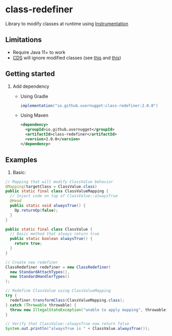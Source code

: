 # class-redefiner
Library to modify classes at runtime using [Instrumentation](https://docs.oracle.com/en/java/javase/20/docs/api/java.instrument/java/lang/instrument/Instrumentation.html)

## Limitations
- Require Java 11+ to work
- [CDS](https://openjdk.org/jeps/310) will ignore modified classes
  (see [this](https://github.com/openjdk/jdk/blob/9def4538ab5456d689fd289bdef66fd1655773bc/src/hotspot/share/classfile/systemDictionaryShared.cpp#L272-L274) and [this](https://github.com/openjdk/jdk/blob/9def4538ab5456d689fd289bdef66fd1655773bc/src/hotspot/share/classfile/systemDictionaryShared.cpp#L545-L560))

## Getting started

1) Add dependency
   + Using Gradle
     ```groovy
     implementation("io.github.usernugget:class-redefiner:2.0.0")
     ```

   + Using Maven
     ```xml
     <dependency>
       <groupId>io.github.usernugget</groupId>
       <artifactId>class-redefiner</artifactId>
       <version>2.0.0</version>
     </dependency>
     ```

## Examples

1) Basic:
```java
// Mapping that will modify ClassValue behavior
@Mapping(targetClass = ClassValue.class)
public static final class ClassValueMapping {
  // Inject code on top of ClassValue::alwaysTrue
  @Head
  public static void alwaysTrue() {
    Op.returnOp(false);
  }
}

public static final class ClassValue {
  // Basic method that always return true
  public static boolean alwaysTrue() {
    return true;
  }
}

// Create new redefiner
ClassRedefiner redefiner = new ClassRedefiner(
  new StandardAttachTypes(),
  new StandardHandlerTypes()
);

// Redefine ClassValue using ClassValueMapping
try {
  redefiner.transformClass(ClassValueMapping.class);
} catch (Throwable throwable) {
  throw new IllegalStateException("unable to apply mapping", throwable);
}

// Verify that ClassValue::alwaysTrue now return false
System.out.println("alwaysTrue is " + ClassValue.alwaysTrue());
```